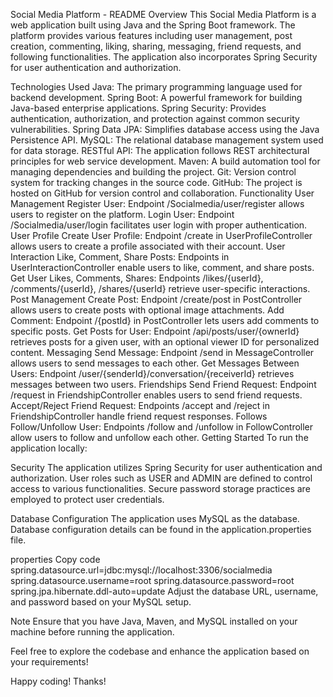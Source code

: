 Social Media Platform - README
Overview
This Social Media Platform is a web application built using Java and the Spring Boot framework. The platform provides various features including user management, post creation, commenting, liking, sharing, messaging, friend requests, and following functionalities. The application also incorporates Spring Security for user authentication and authorization.

Technologies Used
Java: The primary programming language used for backend development.
Spring Boot: A powerful framework for building Java-based enterprise applications.
Spring Security: Provides authentication, authorization, and protection against common security vulnerabilities.
Spring Data JPA: Simplifies database access using the Java Persistence API.
MySQL: The relational database management system used for data storage.
RESTful API: The application follows REST architectural principles for web service development.
Maven: A build automation tool for managing dependencies and building the project.
Git: Version control system for tracking changes in the source code.
GitHub: The project is hosted on GitHub for version control and collaboration.
Functionality
User Management
Register User: Endpoint /Socialmedia/user/register allows users to register on the platform.
Login User: Endpoint /Socialmedia/user/login facilitates user login with proper authentication.
User Profile
Create User Profile: Endpoint /create in UserProfileController allows users to create a profile associated with their account.
User Interaction
Like, Comment, Share Posts: Endpoints in UserInteractionController enable users to like, comment, and share posts.
Get User Likes, Comments, Shares: Endpoints /likes/{userId}, /comments/{userId}, /shares/{userId} retrieve user-specific interactions.
Post Management
Create Post: Endpoint /create/post in PostController allows users to create posts with optional image attachments.
Add Comment: Endpoint /{postId} in PostController lets users add comments to specific posts.
Get Posts for User: Endpoint /api/posts/user/{ownerId} retrieves posts for a given user, with an optional viewer ID for personalized content.
Messaging
Send Message: Endpoint /send in MessageController allows users to send messages to each other.
Get Messages Between Users: Endpoint /user/{senderId}/conversation/{receiverId} retrieves messages between two users.
Friendships
Send Friend Request: Endpoint /request in FriendshipController enables users to send friend requests.
Accept/Reject Friend Request: Endpoints /accept and /reject in FriendshipController handle friend request responses.
Follows
Follow/Unfollow User: Endpoints /follow and /unfollow in FollowController allow users to follow and unfollow each other.
Getting Started
To run the application locally:

Security
The application utilizes Spring Security for user authentication and authorization. User roles such as USER and ADMIN are defined to control access to various functionalities. Secure password storage practices are employed to protect user credentials.

Database Configuration
The application uses MySQL as the database. Database configuration details can be found in the application.properties file.

properties
Copy code
spring.datasource.url=jdbc:mysql://localhost:3306/socialmedia
spring.datasource.username=root
spring.datasource.password=root
spring.jpa.hibernate.ddl-auto=update
Adjust the database URL, username, and password based on your MySQL setup.

Note
Ensure that you have Java, Maven, and MySQL installed on your machine before running the application.

Feel free to explore the codebase and enhance the application based on your requirements! 

Happy coding!
Thanks!
